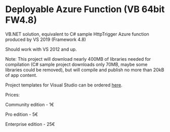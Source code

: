 # Deployable Azure Function (VB 64bit FW4.8)
VB.NET solution, equivalent to C# sample HttpTrigger Azure function produced by VS 2019 (Framework 4.8)

Should work with VS 2012 and up.

Note:
This project will download nearly 400MB of libraries needed for compilation (C# sample project downloads only 70MB, maybe some libraries could be removed), but will compile and publish no more than 20kB of app content.


Project templates for Visual Studio can be ordered [here](http://silverfox.systems/OrderVSIX.aspx).

Prices: 

Community edition - 1€

Pro edition - 5€

Enterprise edition - 25€
